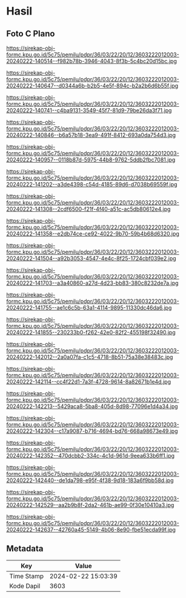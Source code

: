 # Hasil

## Foto C Plano

https://sirekap-obj-formc.kpu.go.id/5c75/pemilu/pdpr/36/03/22/20/12/3603222012003-20240222-140514--f982b78b-3946-4043-8f3b-5c4bc20d15bc.jpg

https://sirekap-obj-formc.kpu.go.id/5c75/pemilu/pdpr/36/03/22/20/12/3603222012003-20240222-140647--d0344a6b-b2b5-4e5f-894c-b2a2b6d6b55f.jpg

https://sirekap-obj-formc.kpu.go.id/5c75/pemilu/pdpr/36/03/22/20/12/3603222012003-20240222-140741--c4ba9131-3549-45f7-81d9-79be26da3f71.jpg

https://sirekap-obj-formc.kpu.go.id/5c75/pemilu/pdpr/36/03/22/20/12/3603222012003-20240222-140846--b6a57b18-3ea9-491f-8412-693a0da754d3.jpg

https://sirekap-obj-formc.kpu.go.id/5c75/pemilu/pdpr/36/03/22/20/12/3603222012003-20240222-140957--0118b87d-5975-44b8-9762-5ddb2fbc7081.jpg

https://sirekap-obj-formc.kpu.go.id/5c75/pemilu/pdpr/36/03/22/20/12/3603222012003-20240222-141202--a3de4398-c54d-4185-89d6-d7038b69559f.jpg

https://sirekap-obj-formc.kpu.go.id/5c75/pemilu/pdpr/36/03/22/20/12/3603222012003-20240222-141308--2cdf6500-f21f-4f40-a51c-ac5db80612e4.jpg

https://sirekap-obj-formc.kpu.go.id/5c75/pemilu/pdpr/36/03/22/20/12/3603222012003-20240222-141358--e2db74ce-ce92-4022-9b70-59b4b68d6320.jpg

https://sirekap-obj-formc.kpu.go.id/5c75/pemilu/pdpr/36/03/22/20/12/3603222012003-20240222-141504--a92b3053-4547-4e4c-8f25-1724cbf039e2.jpg

https://sirekap-obj-formc.kpu.go.id/5c75/pemilu/pdpr/36/03/22/20/12/3603222012003-20240222-141703--a3a40860-a27d-4d23-bb83-380c8232de7a.jpg

https://sirekap-obj-formc.kpu.go.id/5c75/pemilu/pdpr/36/03/22/20/12/3603222012003-20240222-141755--ae1c6c5b-63a1-4114-9895-11330dc46da6.jpg

https://sirekap-obj-formc.kpu.go.id/5c75/pemilu/pdpr/36/03/22/20/12/3603222012003-20240222-141855--230233b0-f262-42e0-82f2-455198f32490.jpg

https://sirekap-obj-formc.kpu.go.id/5c75/pemilu/pdpr/36/03/22/20/12/3603222012003-20240222-142012--2a0a07fa-c1c5-4718-8b51-75a38e38483c.jpg

https://sirekap-obj-formc.kpu.go.id/5c75/pemilu/pdpr/36/03/22/20/12/3603222012003-20240222-142114--cc4f22d1-7a3f-4728-9614-8a82671b1e4d.jpg

https://sirekap-obj-formc.kpu.go.id/5c75/pemilu/pdpr/36/03/22/20/12/3603222012003-20240222-142213--5429aca8-5ba8-405d-8d98-77096e1d4a34.jpg

https://sirekap-obj-formc.kpu.go.id/5c75/pemilu/pdpr/36/03/22/20/12/3603222012003-20240222-142304--c17a9087-b716-4694-bd76-668a98673e49.jpg

https://sirekap-obj-formc.kpu.go.id/5c75/pemilu/pdpr/36/03/22/20/12/3603222012003-20240222-142352--470dcbb2-334c-4c1d-961d-9eea633b6ff1.jpg

https://sirekap-obj-formc.kpu.go.id/5c75/pemilu/pdpr/36/03/22/20/12/3603222012003-20240222-142440--de1da798-e95f-4f38-9d18-183a6f9bb58d.jpg

https://sirekap-obj-formc.kpu.go.id/5c75/pemilu/pdpr/36/03/22/20/12/3603222012003-20240222-142529--aa2b9b8f-2da2-461b-ae99-0f30e10410a3.jpg

https://sirekap-obj-formc.kpu.go.id/5c75/pemilu/pdpr/36/03/22/20/12/3603222012003-20240222-142637--42760a45-5149-4b06-8e90-fbe51ecda99f.jpg


## Metadata

| Key        | Value               |
| ---------- | ------------------- |
| Time Stamp | 2024-02-22 15:03:39 |
| Kode Dapil | 3603                |



